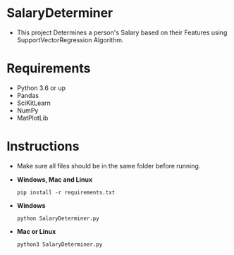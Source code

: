 # SalaryDeterminer
- This project Determines a person's Salary based on their Features using SupportVectorRegression Algorithm.

# Requirements
- Python 3.6 or up
- Pandas
- SciKitLearn
- NumPy
- MatPlotLib

# Instructions
- Make sure all files should be in the same folder before running.

- **Windows, Mac and Linux**
  ``` 
  pip install -r requirements.txt
  ```
- **Windows**
  ```
  python SalaryDeterminer.py
  ```
- **Mac or Linux**
  ```
  python3 SalaryDeterminer.py
  ```